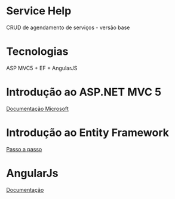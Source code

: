 # Service Help
CRUD de agendamento de serviços - versão base

# Tecnologias

ASP MVC5 + EF + AngularJS

# Introdução ao ASP.NET MVC 5

<a href="https://docs.microsoft.com/pt-br/aspnet/mvc/overview/getting-started/introduction/getting-started">Documentação Microsoft</a>

# Introdução ao Entity Framework

<a href="https://docs.microsoft.com/pt-br/ef/">Passo a passo</a>

# AngularJs

<a href="https://angularjs.org/">Documentação</a>
